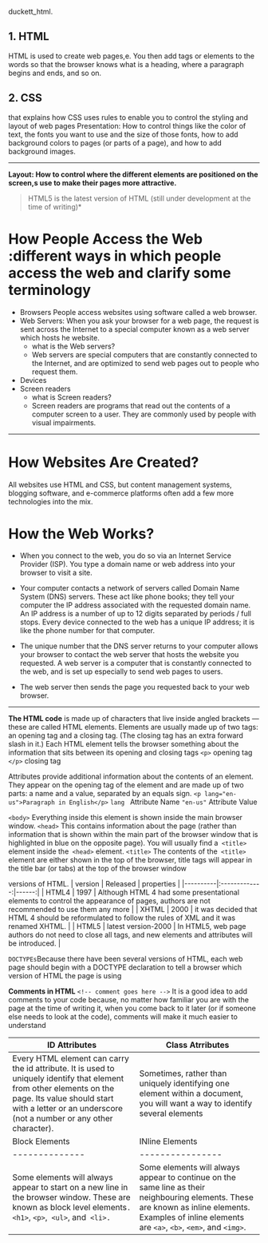 duckett_html.
## 1. HTML 
HTML is used to create web pages,e. You then add tags
or elements to the words so that the browser knows what is a heading, where a paragraph begins and ends, and so on.
## 2. CSS 
 that explains how CSS uses rules to enable you to control the styling and layout of web pages
Presentation: How to control things like the color of text, the fonts you want to use and the size of those fonts, how to add
background colors to pages (or parts of a page), and how to add background images.

--------------------------------------------------------------------------------------------------------------------------------------------------
**Layout:
 How to control where the different elements are positioned on the screen,s use to make
their pages more attractive.**

  > HTML5 is the latest version of HTML (still under development at the time of writing)*

#  How People Access the Web :different ways in which people access the web and clarify some terminology
 * Browsers People access websites using software called a web browser. 
* Web Servers: When you ask your browser for a web page, the request is sent across the Internet to a special computer known as a web server which hosts  he website.
  * what is the Web servers?
   * Web servers are special computers that are constantly connected to the Internet, and are optimized to send web pages out to people who request them.
* Devices
* Screen readers
  * what is Screen readers?
  * Screen readers are programs that read out the contents of a computer screen to a user. They are commonly used by people with visual impairments.

----------------------------------------------------------------------------------------------------------------------------------------------------
# How Websites Are Created?
All websites use HTML and CSS, but content management systems, blogging software, and e-commerce platforms often add a few more
technologies into the mix.

# How the Web Works?

+ When you connect to the web, you do so via an Internet Service Provider (ISP). You type a domain name or web address into your browser to visit a site.

+ Your computer contacts a network of servers called Domain Name System (DNS) servers. These act like phone
books; they tell your computer the IP address associated with the requested domain name. An IP address is a number of up to 12 digits separated by periods / full stops. Every device connected to the web has a unique IP address; it is like the phone number for that computer.

+ The unique number that the DNS server returns to your computer allows your browser to contact the web server that hosts the website you requested. A web server is a computer that is constantly connected to the web, and is set up especially to send web pages to users.

+ The web server then sends the page you requested back to your web browser.
-------------------------------------------------------------------------------------------------------------------------------------------------

**The HTML code**  is made up of characters that live inside angled
brackets — these are called HTML elements. Elements are usually
made up of two tags: an opening tag and a closing tag. (The closing tag
has an extra forward slash in it.) Each HTML element tells the browser
something about the information that sits between its opening and
closing tags
``<p>`` opening tag
``</p>`` closing tag

Attributes provide additional information
about the contents of an element. They appear
on the opening tag of the element and are
made up of two parts: a name and a value,
separated by an equals sign.
``<p lang="en-us">Paragraph in English</p>``
``lang ``  Attribute Name
``"en-us"`` Attribute Value

``<body>`` Everything inside this element is
shown inside the main browser
window.
``<head>``
This contains information
about the page (rather than
information that is shown within
the main part of the browser
window that is highlighted in
blue on the opposite page).
You will usually find a`` <title>``
element inside the`` <head>``
element.
``<title>``
The contents of the`` <title>``
element are either shown in the
top of the browser, title tags will appear in the
title bar (or tabs) at the top of
the browser window

 versions of HTML.
| version   |  Released | properties |
|----------|:-------------:|------:|
| HTML4  |  1997 | Although HTML 4 had some presentational elements to control the appearance of pages, authors are not recommended to use them any more |
| XHTML |    2000   |   it was decided that HTML 4 should be reformulated to follow the rules of XML and it was renamed XHTML.  |
| HTML5 | latest version-2000  |   In HTML5, web page authors do not need to close all tags, and new elements and attributes will be introduced.  |
 

``DOCTYPEs``Because there have been
several versions of HTML, each
web page should begin with a
DOCTYPE declaration to tell a
browser which version of HTML
the page is using

**Comments in HTML** ``<!-- comment goes here -->``
It is a good idea to add
comments to your code because,
no matter how familiar you
are with the page at the time
of writing it, when you come
back to it later (or if someone
else needs to look at the code),
comments will make it much
easier to understand

| ID Attributes|Class Atrributes|
|--------------|----------------|
| Every HTML element can carry  the id attribute. It is used to uniquely identify that element from other elements on the page. Its value should start with a letter or an underscore (not a number or any other character). |   Sometimes, rather than uniquely identifying one element within a document, you will want a way to identify several elements |
|Block Elements |INline Elements |
|--------------|----------------|
|Some elements will always appear to start on a new line in the browser window. These are known as block level elements``.<h1>``, ``<p>``,`` <ul>``, and`` <li>.``|Some elements will always appear to continue on the same line as their neighbouring elements. These are known as inline elements. Examples of inline elements are ``<a>``, ``<b>``, ``<em>``, and ``<img>``.|

